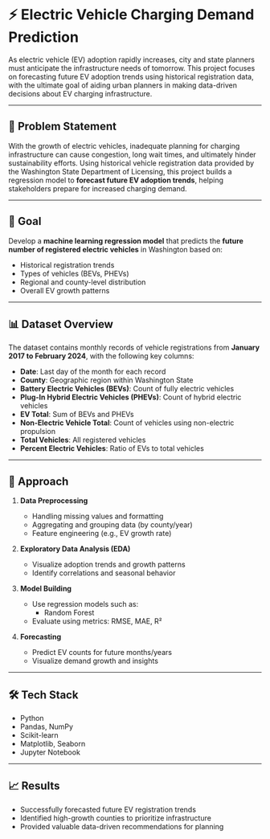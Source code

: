 # ⚡ Electric Vehicle Charging Demand Prediction

As electric vehicle (EV) adoption rapidly increases, city and state planners must anticipate the infrastructure needs of tomorrow. This project focuses on forecasting future EV adoption trends using historical registration data, with the ultimate goal of aiding urban planners in making data-driven decisions about EV charging infrastructure.

---

## 📌 Problem Statement

With the growth of electric vehicles, inadequate planning for charging infrastructure can cause congestion, long wait times, and ultimately hinder sustainability efforts. Using historical vehicle registration data provided by the Washington State Department of Licensing, this project builds a regression model to **forecast future EV adoption trends**, helping stakeholders prepare for increased charging demand.

---

## 🎯 Goal

Develop a **machine learning regression model** that predicts the **future number of registered electric vehicles** in Washington based on:

- Historical registration trends  
- Types of vehicles (BEVs, PHEVs)  
- Regional and county-level distribution  
- Overall EV growth patterns

---

## 📊 Dataset Overview

The dataset contains monthly records of vehicle registrations from **January 2017 to February 2024**, with the following key columns:

- **Date**: Last day of the month for each record  
- **County**: Geographic region within Washington State  
- **Battery Electric Vehicles (BEVs)**: Count of fully electric vehicles  
- **Plug-In Hybrid Electric Vehicles (PHEVs)**: Count of hybrid electric vehicles  
- **EV Total**: Sum of BEVs and PHEVs  
- **Non-Electric Vehicle Total**: Count of vehicles using non-electric propulsion  
- **Total Vehicles**: All registered vehicles  
- **Percent Electric Vehicles**: Ratio of EVs to total vehicles  

---

## 🧠 Approach

1. **Data Preprocessing**
   - Handling missing values and formatting
   - Aggregating and grouping data (by county/year)
   - Feature engineering (e.g., EV growth rate)

2. **Exploratory Data Analysis (EDA)**
   - Visualize adoption trends and growth patterns
   - Identify correlations and seasonal behavior

3. **Model Building**
   - Use regression models such as: 
     - Random Forest  
   - Evaluate using metrics: RMSE, MAE, R²

4. **Forecasting**
   - Predict EV counts for future months/years
   - Visualize demand growth and insights

---

## 🛠️ Tech Stack

- Python  
- Pandas, NumPy  
- Scikit-learn 
- Matplotlib, Seaborn  
- Jupyter Notebook

---

## 📈 Results

- Successfully forecasted future EV registration trends  
- Identified high-growth counties to prioritize infrastructure  
- Provided valuable data-driven recommendations for planning







